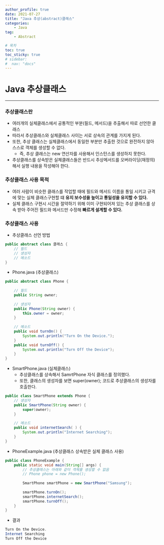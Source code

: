 ```yaml
---
author_profile: true
date: 2021-07-27
title: "Java 추상(abstract)클래스"
categories: 
    - Java
tag: 
    - Abstract

# 목차
toc: true  
toc_sticky: true 
# sidebar:
#  nav: "docs"
---
```


# Java 추상클래스

---

### 추상클래스란

- 여러개의 실체클래스에서 공통적인 부분(필드, 메서드)을 추출해서 따로 선언한 클래스
- 따라서 추상클래스와 실체클래스 사이는 서로 상속의 관계를 가지게 된다.
- 또한, 추상 클래스는 실체클래스에서 동일한 부분만 추출한 것으로 완전하지 않아 스스로 객체를 생성할 수 없다.
    - 즉, 추상 클래스는 new 연산자를 사용해서 인스턴스를 생성하지 못한다.
- 추상클래스를 상속받은 실체클래스들은 반드시 추상메서드를 오버라이딩(재정의)해서 실행 내용을 작성해야 한다.

### 추상클래스 사용 목적

- 여러 사람이 비슷한 클래스를 작업할 때에 필드와 메서드 이름을 통일 시키고 규격에 맞는 실체 클래스구현할 떄 **유지 보수성을 높이고 통일성을 유지할 수 있다.**
- 실체 클래스 구현시 시간을 절약하기 위해 이미 구현되어져 있는 추상 클래스를 상속 받아 주어진 필드와 메서드만 수정해 **빠르게 설계할 수 있다.**

### 추상클래스 사용

- 추상클래스 선언 방법
```java
public abstract class 클래스 {
    // 필드
    // 생성자
    // 메소드
}
```

- Phone.java (추상클래스)

```java
public abstract class Phone {
	
    // 필드
    public String owner;
	
    // 생성자
    public Phone(String owner) {
    	this.owner = owner;
    }
	
    // 메소드
    public void turnOn() {
    	System.out.println("Turn On the Device.");
    }
    public void turnOff() {
    	System.out.println("Turn Off the Device");
    }
}
```

- SmartPhone.java (실체클래스)
    - 추상클래스를 상속해서 SamrtPhone 자식 클래스를 정의했다.
    - 또한, 클래스의 생성자를 보면 super(owner); 코드로 추상클래스의 생성자를 호출한다.

```java
public class SmartPhone extends Phone {
    // 생성자
    public SmartPhone(String owner) {
    	super(owner);
    }
	
    // 메소드
    public void internetSearch( ) {
    	System.out.println("Internet Searching");
    }
}
```

- PhoneExample.java (추상클래스 상속받은 실체 클래스 사용)

```java
public class PhoneExample {
    public static void main(String[] args) {
    	// 추상클래스는 아래와 같이 객체를 생성할 수 없음
    	// Phone phone = new Phone();
    
    	SmartPhone smartPhone = new SmartPhone("Samsung");
    
    	smartPhone.turnOn();
    	smartPhone.internetSearch();
    	smartPhone.turnOff();
    }
}
```

- 결과

```java
Turn On the Device.
Internet Searching
Turn Off the Device
```